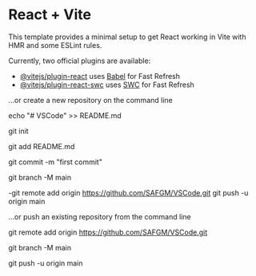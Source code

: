 # React + Vite

This template provides a minimal setup to get React working in Vite with HMR and some ESLint rules.

Currently, two official plugins are available:

- [@vitejs/plugin-react](https://github.com/vitejs/vite-plugin-react/blob/main/packages/plugin-react/README.md) uses [Babel](https://babeljs.io/) for Fast Refresh
- [@vitejs/plugin-react-swc](https://github.com/vitejs/vite-plugin-react-swc) uses [SWC](https://swc.rs/) for Fast Refresh

…or create a new repository on the command line

echo "# VSCode" >> README.md

git init

git add README.md

git commit -m "first commit"

git branch -M main

-git remote add origin https://github.com/SAFGM/VSCode.git
git push -u origin main



…or push an existing repository from the command line

git remote add origin https://github.com/SAFGM/VSCode.git

git branch -M main

git push -u origin main
